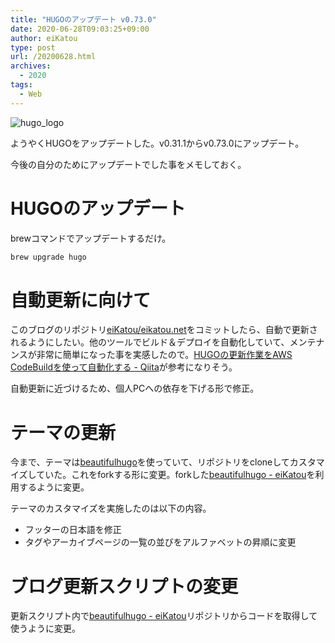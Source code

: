 ```yaml
---
title: "HUGOのアップデート v0.73.0"
date: 2020-06-28T09:03:25+09:00
author: eiKatou
type: post
url: /20200628.html
archives:
  - 2020
tags:
  - Web
---
```


![hugo_logo](/uploads/logo/hugo.jpg)

ようやくHUGOをアップデートした。v0.31.1からv0.73.0にアップデート。

<!--more-->

今後の自分のためにアップデートでした事をメモしておく。

# HUGOのアップデート
brewコマンドでアップデートするだけ。
```bash
brew upgrade hugo
```

# 自動更新に向けて
このブログのリポジトリ[eiKatou/eikatou.net](https://github.com/eiKatou/eikatou.net)をコミットしたら、自動で更新されるようにしたい。他のツールでビルド＆デプロイを自動化していて、メンテナンスが非常に簡単になった事を実感したので。[HUGOの更新作業をAWS CodeBuildを使って自動化する - Qiita](https://qiita.com/shigeru-yokochi/items/abf15bc37d7b93ef2bd8)が参考になりそう。

自動更新に近づけるため、個人PCへの依存を下げる形で修正。


# テーマの更新
今まで、テーマは[beautifulhugo](https://github.com/halogenica/beautifulhugo)を使っていて、リポジトリをcloneしてカスタマイズしていた。これをforkする形に変更。forkした[beautifulhugo - eiKatou](https://github.com/eiKatou/beautifulhugo)を利用するように変更。

テーマのカスタマイズを実施したのは以下の内容。
- フッターの日本語を修正
- タグやアーカイブページの一覧の並びをアルファベットの昇順に変更


# ブログ更新スクリプトの変更
更新スクリプト内で[beautifulhugo - eiKatou](https://github.com/eiKatou/beautifulhugo)リポジトリからコードを取得して使うように変更。

